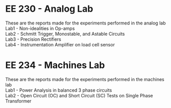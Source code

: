 # EE 230 - Analog Lab
These are the reports made for the experiments performed in the analog lab\
Lab1 - Non-idealities in Op-amps\
Lab2 - Schmitt Trigger, Monostable, and Astable Circuits\
Lab3 - Precision Rectifiers\
Lab4 - Instrumentation Amplifier on load cell sensor
# EE 234 - Machines Lab
These are the reports made for the experiments performed in the machines lab\
Lab1 - Power Analysis in balanced 3 phase circuits\
Lab2 - Open Circuit (OC) and Short Circuit (SC) Tests on Single Phase Transformer